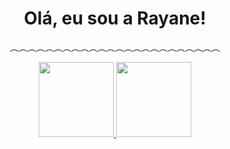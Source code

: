 

 
 <div align="center">
    <h1>Olá, eu sou a Rayane!</h1>
    <p aling>︵︵︵︵︵︵︵︵︵︵︵︵︵︵︵︵︵︵︵︵︵︵︵︵</p>
 

 

  
  
</div>

<div align="center">
  <a href="https://github.com/Rayane-Novaes"><img height="120em" src="https://github-readme-stats.vercel.app/api?username=Rayane-Novaes&show_icons=true&theme=tokyonight&include_all_commits=true&count_private=true"/>
   
<img height="120em" src="https://github-readme-stats.vercel.app/api/top-langs/?username=Rayane-Novaes&layout=compact&langs_count=7&theme=tokyonight"/>


</div>
 
  
  
  
 


